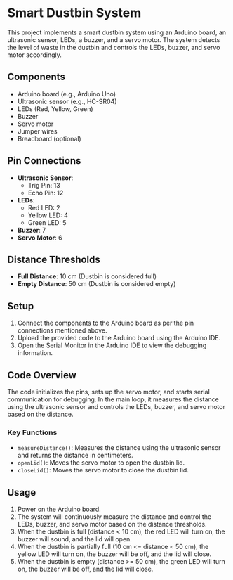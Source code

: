 # Smart Dustbin System

This project implements a smart dustbin system using an Arduino board, an ultrasonic sensor, LEDs, a buzzer, and a servo motor. The system detects the level of waste in the dustbin and controls the LEDs, buzzer, and servo motor accordingly.

## Components

- Arduino board (e.g., Arduino Uno)
- Ultrasonic sensor (e.g., HC-SR04)
- LEDs (Red, Yellow, Green)
- Buzzer
- Servo motor
- Jumper wires
- Breadboard (optional)

## Pin Connections

- **Ultrasonic Sensor**:
  - Trig Pin: 13
  - Echo Pin: 12
- **LEDs**:
  - Red LED: 2
  - Yellow LED: 4
  - Green LED: 5
- **Buzzer**: 7
- **Servo Motor**: 6

## Distance Thresholds

- **Full Distance**: 10 cm (Dustbin is considered full)
- **Empty Distance**: 50 cm (Dustbin is considered empty)

## Setup

1. Connect the components to the Arduino board as per the pin connections mentioned above.
2. Upload the provided code to the Arduino board using the Arduino IDE.
3. Open the Serial Monitor in the Arduino IDE to view the debugging information.

## Code Overview

The code initializes the pins, sets up the servo motor, and starts serial communication for debugging. In the main loop, it measures the distance using the ultrasonic sensor and controls the LEDs, buzzer, and servo motor based on the distance.

### Key Functions

- `measureDistance()`: Measures the distance using the ultrasonic sensor and returns the distance in centimeters.
- `openLid()`: Moves the servo motor to open the dustbin lid.
- `closeLid()`: Moves the servo motor to close the dustbin lid.

## Usage

1. Power on the Arduino board.
2. The system will continuously measure the distance and control the LEDs, buzzer, and servo motor based on the distance thresholds.
3. When the dustbin is full (distance < 10 cm), the red LED will turn on, the buzzer will sound, and the lid will open.
4. When the dustbin is partially full (10 cm <= distance < 50 cm), the yellow LED will turn on, the buzzer will be off, and the lid will close.
5. When the dustbin is empty (distance >= 50 cm), the green LED will turn on, the buzzer will be off, and the lid will close.

